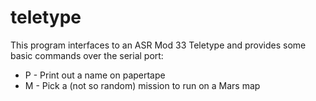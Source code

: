 # teletype
This program interfaces to an ASR Mod 33 Teletype and provides some basic commands over the serial port:
  * P - Print out a name on papertape
  * M - Pick a (not so random) mission to run on a Mars map
